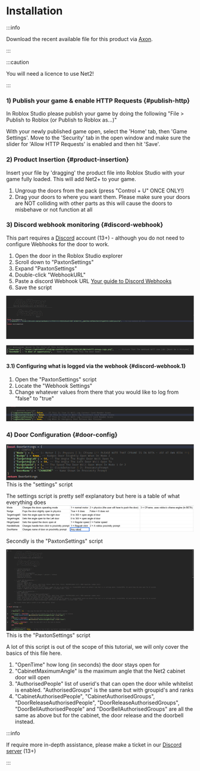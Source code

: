 
# Installation

:::info

Download the recent available file for this product via [Axon](https://axon.whitehill.club).

:::

:::caution

You will need a licence to use Net2!

:::

### 1) Publish your game & enable HTTP Requests {#publish-http}
In Roblox Studio please publish your game by doing the following "File > Publish to Roblox (or Publish to Roblox as...)"

With your newly published game open, select the 'Home' tab, then 'Game Settings'. Move to the 'Security' tab in the open window and make sure the slider for 'Allow HTTP Requests' is enabled and then hit 'Save'.

### 2) Product Insertion {#product-insertion}
Insert your file by 'dragging' the product file into Roblox Studio with your game fully loaded. This will add Net2+ to your game.

1. Ungroup the doors from the pack (press "Control + U" ONCE ONLY!)
2. Drag your doors to where you want them.
Please make sure your doors are NOT colliding with other parts as this will cause the doors to misbehave or not function at all

### 3) Discord webhook monitoring  {#discord-webhook}
This part requires a [Discord](https://discord.com) account (13+) - although you do not need to configure Webhooks for the door to work.

1. Open the door in the Roblox Studio explorer
2. Scroll down to "PaxtonSettings"
3. Expand "PaxtonSettings"
4. Double-click "WebhookURL"
5. Paste a discord Webhook URL [Your guide to Discord Webhooks](https://support.discord.com/hc/en-us/articles/228383668-Intro-to-Webhooks)
6. Save the script

![examplewebhookconfig](img/net2webhook.png)

![exampleimageconfig](img/net2image.png)

#### 3.1) Configuring what is logged via the webhook {#discord-webhook.1}

1. Open the "PaxtonSettings" script
2. Locate the "Webhook Settings"
3. Change whatever values from there that you would like to log from "false" to "true"

![exampleloggingconfig](img/net2log.png)

### 4) Door Configuration {#door-config}

![settingsfile](img/net2settings.png)
This is the "settings" script

The settings script is pretty self explanatory but here is a table of what everything does
![table](img/table.png)

Secondly is the "PaxtonSettings" script

![settingsfile](img/paxtonsettings.png)
This is the "PaxtonSettings" script

A lot of this script is out of the scope of this tutorial, we will only cover the basics of this file here.

1. "OpenTime" how long (in seconds) the door stays open for
2. "CabinetMaximumAngle" is the maximum angle that the Net2 cabinet door will open
3. "AuthorisedPeople" list of userid's that can open the door while whitelist is enabled. "AuthorisedGroups" is the same but with groupid's and ranks
4. "CabinetAuthorisedPeople", "CabinetAuthorisedGroups", "DoorReleaseAuthorisedPeople", "DoorReleaseAuthorisedGroups", "DoorBellAuthorisedPeople" and "DoorBellAuthorisedGroups" are all the same as above but for the cabinet, the door release and the doorbell instead.

:::info

If require more in-depth assistance, please make a ticket in our [Discord server](https://whitehill.club/discord) (13+)

:::
